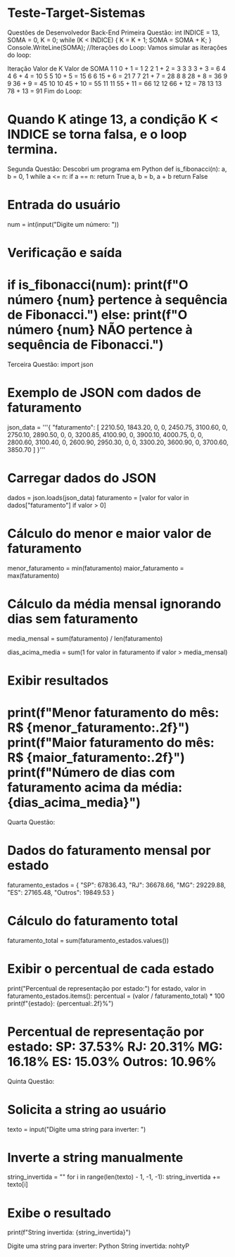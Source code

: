 # Teste-Target-Sistemas
Questões de Desenvolvedor Back-End
 Primeira Questão:
 int INDICE = 13, SOMA = 0, K = 0;
while (K < INDICE) {
    K = K + 1;
    SOMA = SOMA + K;
}
Console.WriteLine(SOMA);
//Iterações do Loop:
Vamos simular as iterações do loop:

Iteração	Valor de K	Valor de SOMA
1	1	0 + 1 = 1
2	2	1 + 2 = 3
3	3	3 + 3 = 6
4	4	6 + 4 = 10
5	5	10 + 5 = 15
6	6	15 + 6 = 21
7	7	21 + 7 = 28
8	8	28 + 8 = 36
9	9	36 + 9 = 45
10	10	45 + 10 = 55
11	11	55 + 11 = 66
12	12	66 + 12 = 78
13	13	78 + 13 = 91
Fim do Loop:

Quando K atinge 13, a condição K < INDICE se torna falsa, e o loop termina.
======================================================================================================================================================
Segunda Questão:
Descobri um programa em Python
def is_fibonacci(n):
    a, b = 0, 1
    while a <= n:
        if a == n:
            return True
        a, b = b, a + b
    return False

# Entrada do usuário
num = int(input("Digite um número: "))

# Verificação e saída
if is_fibonacci(num):
    print(f"O número {num} pertence à sequência de Fibonacci.")
else:
    print(f"O número {num} NÃO pertence à sequência de Fibonacci.")
======================================================================================================================================================
Terceira Questão:
import json

# Exemplo de JSON com dados de faturamento
json_data = '''{
    "faturamento": [
        2210.50, 1843.20, 0, 0, 2450.75, 3100.60, 0,
        2750.10, 2890.50, 0, 0, 3200.85, 4100.90, 0,
        3900.10, 4000.75, 0, 0, 2800.60, 3100.40, 0,
        2600.90, 2950.30, 0, 0, 3300.20, 3600.90, 0,
        3700.60, 3850.70
    ]
}'''

# Carregar dados do JSON
dados = json.loads(json_data)
faturamento = [valor for valor in dados["faturamento"] if valor > 0]

# Cálculo do menor e maior valor de faturamento
menor_faturamento = min(faturamento)
maior_faturamento = max(faturamento)

# Cálculo da média mensal ignorando dias sem faturamento
media_mensal = sum(faturamento) / len(faturamento)

dias_acima_media = sum(1 for valor in faturamento if valor > media_mensal)

# Exibir resultados
print(f"Menor faturamento do mês: R$ {menor_faturamento:.2f}")
print(f"Maior faturamento do mês: R$ {maior_faturamento:.2f}")
print(f"Número de dias com faturamento acima da média: {dias_acima_media}")
=========================================================================================================================================================

Quarta Questão:
# Dados do faturamento mensal por estado
faturamento_estados = {
    "SP": 67836.43,
    "RJ": 36678.66,
    "MG": 29229.88,
    "ES": 27165.48,
    "Outros": 19849.53
}

# Cálculo do faturamento total
faturamento_total = sum(faturamento_estados.values())

# Exibir o percentual de cada estado
print("Percentual de representação por estado:")
for estado, valor in faturamento_estados.items():
    percentual = (valor / faturamento_total) * 100
    print(f"{estado}: {percentual:.2f}%")

Percentual de representação por estado:
SP: 37.53%
RJ: 20.31%
MG: 16.18%
ES: 15.03%
Outros: 10.96%
==================================================================================================================================================================

Quinta Questão:
# Solicita a string ao usuário
texto = input("Digite uma string para inverter: ")

# Inverte a string manualmente
string_invertida = ""
for i in range(len(texto) - 1, -1, -1):
    string_invertida += texto[i]

# Exibe o resultado
print(f"String invertida: {string_invertida}")

Digite uma string para inverter: Python
String invertida: nohtyP
